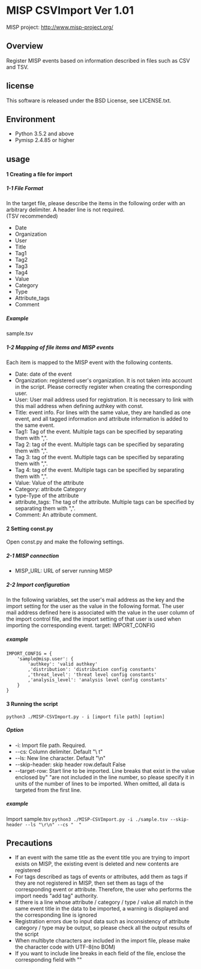 # MISP CSVImport Ver 1.01

MISP project: <http://www.misp-project.org/>

## Overview

Register MISP events based on information described in files such as CSV and TSV.  

## license

This software is released under the BSD License, see LICENSE.txt.

## Environment

* Python 3.5.2 and above  
* Pymisp 2.4.85 or higher  

## usage

#### 1 Creating a file for import

##### 1-1 File Format

In the target file, please describe the items in the following order with an arbitrary delimiter. A header line is not required.  
(TSV recommended)  

* Date  
* Organization  
* User  
* Title  
* Tag1  
* Tag2  
* Tag3  
* Tag4  
* Value  
* Category  
* Type  
* Attribute_tags  
* Comment  

##### Example

sample.tsv

##### 1-2 Mapping of file items and MISP events

Each item is mapped to the MISP event with the following contents.  

* Date: date of the event  
* Organization: registered user's organization. It is not taken into account in the script. Please correctly register when creating the corresponding user.  
* User: User mail address used for registration. It is necessary to link with this mail address when defining authkey with const.  
* Title: event info. For lines with the same value, they are handled as one event, and all tagged information and attribute information is added to the same event.  
* Tag1: Tag of the event. Multiple tags can be specified by separating them with ",".  
* Tag 2: tag of the event. Multiple tags can be specified by separating them with ",".  
* Tag 3: tag of the event. Multiple tags can be specified by separating them with ",".  
* Tag 4: tag of the event. Multiple tags can be specified by separating them with ",".  
* Value: Value of the attribute  
* Category: attribute Category  
* type-Type of the attribute  
* attribute_tags: The tag of the attribute. Multiple tags can be specified by separating them with ",".  
* Comment: An attribute comment.  

#### 2 Setting const.py

Open const.py and make the following settings.  

##### 2-1 MISP connection

* MISP_URL: URL of server running MISP  

##### 2-2 Import configuration

In the following variables, set the user's mail address as the key and the import setting for the user as the value in the following format.
The user mail address defined here is associated with the value in the user column of the import control file, and the import setting of that user is used when importing the corresponding event.
target: IMPORT_CONFIG

##### example

    IMPORT_CONFIG = {
    	'sample@misp.user': {
    		'authkey': 'valid authkey'
    		,'distribution': 'distribution config constants'
    		,'threat_level': 'threat level config constants'
    		,'analysis_level': 'analysis level config constants'
    	}
    }

#### 3 Running the script

` python3 ./MISP-CSVImport.py - i [import file path] [option] `

##### Option

* -i: Import file path. Required.  
* --cs: Column delimiter. Default "\ t"  
* --ls: New line character. Default "\n"  
* --skip-header: skip header row.default False  
* --target-row: Start line to be imported. Line breaks that exist in the value enclosed by" "are not included in the line number, so please specify it in units of the number of lines to be imported. When omitted, all data is targeted from the first line.  

##### example

Import sample.tsv
` python3 ./MISP-CSVImport.py -i ./sample.tsv --skip-header --ls "\r\n" --cs "	" `

## Precautions

* If an event with the same title as the event title you are trying to import exists on MISP, the existing event is deleted and new contents are registered  
* For tags described as tags of events or attributes, add them as tags if they are not registered in MISP, then set them as tags of the corresponding event or attribute. Therefore, the user who performs the import needs "add tag" authority.  
* If there is a line whose attribute / category / type / value all match in the same event title in the data to be imported, a warning is displayed and the corresponding line is ignored  
* Registration errors due to input data such as inconsistency of attribute category / type may be output, so please check all the output results of the script  
* When multibyte characters are included in the import file, please make the character code with UTF-8(no BOM)  
* If you want to include line breaks in each field of the file, enclose the corresponding field with ""  
